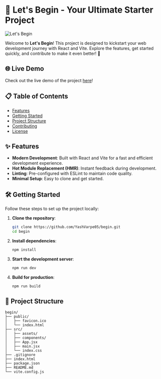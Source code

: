 # 🚀 Let's Begin - Your Ultimate Starter Project

![Let's Begin](https://avatars.githubusercontent.com/u/104847857?v=4)

Welcome to **Let's Begin**! This project is designed to kickstart your web development journey with React and Vite. Explore the features, get started quickly, and contribute to make it even better! 🌟

## 🌐 Live Demo

Check out the live demo of the project [here](https://letsbegin.vercel.app/)!

## 📋 Table of Contents

- [Features](#features)
- [Getting Started](#getting-started)
- [Project Structure](#project-structure)
- [Contributing](#contributing)
- [License](#license)

## ✨ Features

- **Modern Development**: Built with React and Vite for a fast and efficient development experience.
- **Hot Module Replacement (HMR)**: Instant feedback during development.
- **Linting**: Pre-configured with ESLint to maintain code quality.
- **Minimal Setup**: Easy to clone and get started.

## 🛠️ Getting Started

Follow these steps to set up the project locally:

1. **Clone the repository**:
    ```bash
    git clone https://github.com/YashVarpe05/begin.git
    cd begin
    ```

2. **Install dependencies**:
    ```bash
    npm install
    ```

3. **Start the development server**:
    ```bash
    npm run dev
    ```

4. **Build for production**:
    ```bash
    npm run build
    ```

## 📂 Project Structure

```plaintext
begin/
├── public/
│   ├── favicon.ico
│   └── index.html
├── src/
│   ├── assets/
│   ├── components/
│   ├── App.jsx
│   ├── main.jsx
│   └── index.css
├── .gitignore
├── index.html
├── package.json
├── README.md
└── vite.config.js
